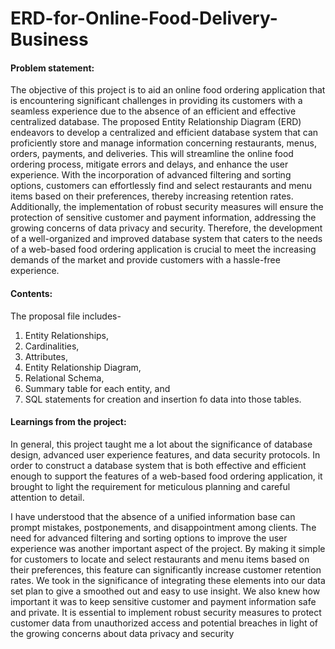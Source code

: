 # ERD-for-Online-Food-Delivery-Business

#### Problem statement:
The objective of this project is to aid an online food ordering application that is encountering significant challenges in providing its customers with a seamless experience due to the absence of an efficient and effective centralized database. The proposed Entity Relationship Diagram (ERD) endeavors to develop a centralized and efficient database system that can proficiently store and manage information concerning restaurants, menus, orders, payments, and deliveries. This will streamline the online food ordering process, mitigate errors and delays, and enhance the user experience. With the incorporation of advanced filtering and sorting options, customers can effortlessly find and select restaurants and menu items based on their preferences, thereby increasing retention rates. Additionally, the implementation of robust security measures will ensure the protection of sensitive customer and payment information, addressing the growing concerns of data privacy and security. Therefore, the development of a well-organized and improved database system that caters to the needs of a web-based food ordering application is crucial to meet the increasing demands of the market and provide customers with a hassle-free experience.

#### Contents:
The proposal file includes- 
1. Entity Relationships, 
2. Cardinalities, 
3. Attributes, 
4. Entity Relationship Diagram, 
5. Relational Schema, 
6. Summary table for each entity, and 
7. SQL statements for creation and insertion fo data into those tables.

#### Learnings from the project:
In general, this project taught me a lot about the significance of database design, advanced user experience features, and data security protocols. In order to construct a database system that is both effective and efficient enough to support the features of a web-based food ordering application, it brought to light the requirement for meticulous planning and careful attention to detail.

I have understood that the absence of a unified information base can prompt mistakes, postponements, and disappointment among clients. The need for advanced filtering and sorting options to improve the user experience was another important aspect of the project. By making it simple for customers to locate and select restaurants and menu items based on their preferences, this feature can significantly increase customer retention rates. We took in the significance of integrating these elements into our data set plan to give a smoothed out and easy to use insight. We also knew how important it was to keep sensitive customer and payment information safe and private. It is essential to implement robust security measures to protect customer data from unauthorized access and potential breaches in light of the growing concerns about data privacy and security
